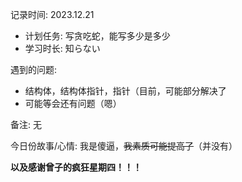 记录时间: 2023.12.21

* 计划任务: 写贪吃蛇，能写多少是多少
* 学习时长: 知らない



遇到的问题: 
* 结构体，结构体指针，指针（目前，可能部分解决了
* 可能等会还有问题（嗯）

备注:  无

今日份故事/心情: 我是傻逼，~~我素质可能提高了~~（并没有）

**以及感谢曾子的疯狂星期四！！！**